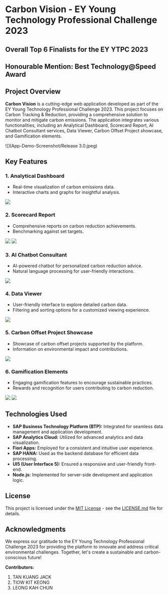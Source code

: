 # Carbon Vision - EY Young Technology Professional Challenge 2023
## Overall Top 6 Finalists for the EY YTPC 2023
## Honourable Mention: Best Technology@Speed Award

## Project Overview

**Carbon Vision** is a cutting-edge web application developed as part of the EY Young Technology Professional Challenge 2023. This project focuses on Carbon Tracking & Reduction, providing a comprehensive solution to monitor and mitigate carbon emissions. The application integrates various functionalities, including an Analytical Dashboard, Scorecard Report, AI Chatbot Consultant services, Data Viewer, Carbon Offset Project showcase, and Gamification elements.

![](App-Demo-Screenshot/Release 3.0.jpeg)

## Key Features

### 1. Analytical Dashboard
   - Real-time visualization of carbon emissions data.
   - Interactive charts and graphs for insightful analysis.
     
   ![](App-Demo-Screenshot/AnalyticalDashboard.png)

### 2. Scorecard Report
   - Comprehensive reports on carbon reduction achievements.
   - Benchmarking against set targets.
     
   ![](App-Demo-Screenshot/ScorecardReport1.jpeg)
   ![](App-Demo-Screenshot/ScorecardReport2.jpeg)

### 3. AI Chatbot Consultant
   - AI-powered chatbot for personalized carbon reduction advice.
   - Natural language processing for user-friendly interactions.
     
   ![](App-Demo-Screenshot/Chatbot.jpeg)

### 4. Data Viewer
   - User-friendly interface to explore detailed carbon data.
   - Filtering and sorting options for a customized viewing experience.
     
   ![](App-Demo-Screenshot/DataViewer.jpeg)

### 5. Carbon Offset Project Showcase
   - Showcase of carbon offset projects supported by the platform.
   - Information on environmental impact and contributions.
     
   ![](App-Demo-Screenshot/CarbonOffsetProjects.jpeg)

### 6. Gamification Elements
   - Engaging gamification features to encourage sustainable practices.
   - Rewards and recognition for users contributing to carbon reduction.
     
   ![](App-Demo-Screenshot/Gamification_Badges.jpeg)
   ![](App-Demo-Screenshot/Gamification_Leaderboard.jpeg)

## Technologies Used

- **SAP Business Technology Platform (BTP):** Integrated for seamless data management and application development.
- **SAP Analytics Cloud:** Utilized for advanced analytics and data visualization.
- **Fiori Apps:** Employed for a consistent and intuitive user experience.
- **SAP HANA:** Used as the backend database for efficient data processing.
- **UI5 (User Interface 5):** Ensured a responsive and user-friendly front-end.
- **Node.js:** Implemented for server-side development and application logic.

## License

This project is licensed under the [MIT License](LICENSE.md) - see the [LICENSE.md](LICENSE.md) file for details.

## Acknowledgments

We express our gratitude to the EY Young Technology Professional Challenge 2023 for providing the platform to innovate and address critical environmental challenges. Together, let's create a sustainable and carbon-conscious future!

**Contributors:**
1. TAN KUANG JACK
2. TIOW KIT KEONG
3. LEONG KAH CHUN
